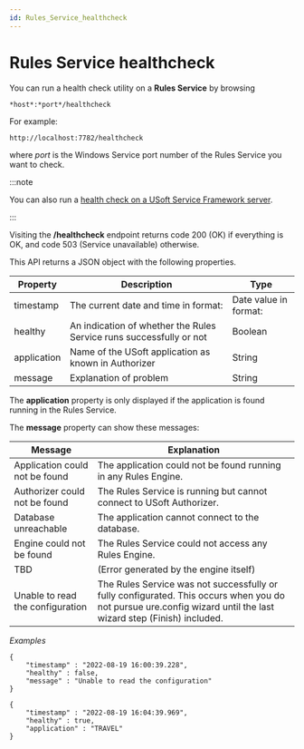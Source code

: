 ```yaml
---
id: Rules_Service_healthcheck
---
```


# Rules Service healthcheck

You can run a health check utility on a **Rules Service** by browsing

```
*host*:*port*/healthcheck
```

For example:

```language-http
http://localhost:7782/healthcheck
```

where *port* is the Windows Service port number of the Rules Service you want to check.


:::note

You can also run a [health check on a USoft Service Framework server](/docs/USoft_for_administrators/Maintaining_a_USoft_Production_environment/Service_Framework_server_healthcheck.md).

:::

Visiting the **/healthcheck** endpoint returns code 200 (OK) if everything is OK, and code 503 (Service unavailable) otherwise.

This API returns a JSON object with the following properties.

|**Property**|**Description**|**Type**|
|--------|--------|--------|
|timestamp|The current date and time in format:|Date value in format:			|
|healthy |An indication of whether the Rules Service runs successfully or not|Boolean |
|application|Name of the USoft application as known in Authorizer|String  |
|message |Explanation of problem|String  |



The **application** property is only displayed if the application is found running in the Rules Service.

The **message** property can show these messages:

|**Message**|**Explanation**|
|--------|--------|
|Application could not be found|The application could not be found running in any Rules Engine.|
|Authorizer could not be found|The Rules Service is running but cannot connect to USoft Authorizer.|
|Database unreachable|The application cannot connect to the database.|
|Engine could not be found|The Rules Service could not access any Rules Engine.|
|TBD     |(Error generated by the engine itself)|
|Unable to read the configuration|The Rules Service was not successfully or fully configurated. This occurs when you do not pursue ure.config wizard until the last wizard step (Finish) included.|



*Examples*

```language-json
{
	"timestamp" : "2022-08-19 16:00:39.228",
	"healthy" : false,
	"message" : "Unable to read the configuration"
}
```

```language-json
{
	"timestamp" : "2022-08-19 16:04:39.969",
	"healthy" : true, 
	"application" : "TRAVEL"
}
```

 